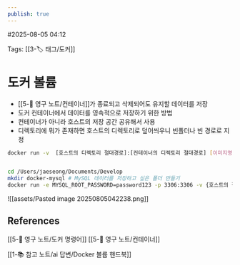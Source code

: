 ```yaml
---
publish: true
---
```

#2025-08-05 04:12

Tags: [[3-🏷️ 태그/도커]]

# 도커 볼륨
- [[5-💎 영구 노트/컨테이너]]가 종료되고 삭제되어도 유지할 데이터를 저장
- 도커 컨테이너에서 데이터를 영속적으로 저장하기 위한 방법
- 컨테이너가 아니라 호스트의 저장 공간 공유해서 사용
- 디렉토리에 뭐가 존재하면 호스트의 디렉토리로 덮어씌우니 빈폴더나 빈 경로로 지정
```bash
docker run -v  [호스트의 디렉토리 절대경로]:[컨테이너의 디렉토리 절대경로] [이미지명]:[태그명]


cd /Users/jaeseong/Documents/Develop 
mkdir docker-mysql # MySQL 데이터를 저장하고 싶은 폴더 만들기 
docker run -e MYSQL_ROOT_PASSWORD=password123 -p 3306:3306 -v {호스트의 절대경로}/mysql_data:/var/lib/my 
```
![[assets/Pasted image 20250805042238.png]]
## References
[[5-💎 영구 노트/도커 명령어]]
[[5-💎 영구 노트/컨테이너]]

[[1-📚 참고 노트/ai 답변/Docker 볼륨 핸드북]]
